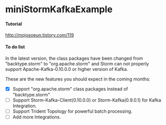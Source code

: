 # miniStormKafkaExample

#### Tutorial
http://mojosoeun.tistory.com/119

#### To do list

In the latest version, the class packages have been changed from "backtype.storm" to "org.apache.storm" and Storm can not properly support Apache-Kafka-0.10.0.0 or higher version of Kafka.

These are the new features you should expect in the coming
months:



* [x] Support "org.apache.storm" class packages instead of "backtype.storm"
* [ ] Support Storm-Kafka-Client(0.10.0.0) or Storm-Kafka(0.9.0.1) for Kafka Integration.
* [ ] Support Trident Topology for powerful batch processing.
* [ ] Add more Integrations.
